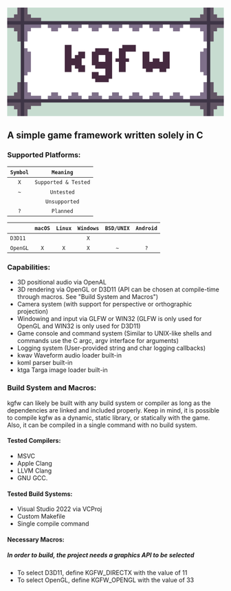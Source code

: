 ![kgfw logo](./rsrc/kgfw.png)
## A simple game framework written solely in C

### Supported Platforms:

| `Symbol` |       `Meaning`      |
| :------: | :------------------: |
|   `X`    | `Supported & Tested` |
|   `~`    |      `Untested`      |
|   ` `    |     `Unsupported`    |
|   `?`    |       `Planned`      |

|                | `macOS` | `Linux` | `Windows` | `BSD/UNIX` | `Android` |
| :------------- | :-----: | :-----: | :-------: | :--------: | :-------: |
| `D3D11`        |         |         |    `X`    |            |           |
| `OpenGL`       |   `X`   |   `X`   |    `X`    |    `~`     |    `?`    |

### Capabilities:

- 3D positional audio via OpenAL
- 3D rendering via OpenGL or D3D11 (API can be chosen at compile-time through macros. See "Build System and Macros")
- Camera system (with support for perspective or orthographic projection)
- Windowing and input via GLFW or WIN32 (GLFW is only used for OpenGL and WIN32 is only used for D3D11)
- Game console and command system (Similar to UNIX-like shells and commands use the C argc, argv interface for arguments)
- Logging system (User-provided string and char logging callbacks)
- kwav Waveform audio loader built-in
- koml parser built-in
- ktga Targa image loader built-in

### Build System and Macros:

kgfw can likely be built with any build system or compiler as long as the dependencies are linked and included properly. Keep in mind, it is possible to compile kgfw as a dynamic, static library, or statically with the game. Also, it can be compiled in a single command with no build system.

#### Tested Compilers:

- MSVC
- Apple Clang
- LLVM Clang
- GNU GCC.

#### Tested Build Systems:

- Visual Studio 2022 via VCProj
- Custom Makefile
- Single compile command

#### Necessary Macros:

##### In order to build, the project needs a graphics API to be selected

- To select D3D11, define KGFW_DIRECTX with the value of 11
- To select OpenGL, define KGFW_OPENGL with the value of 33
